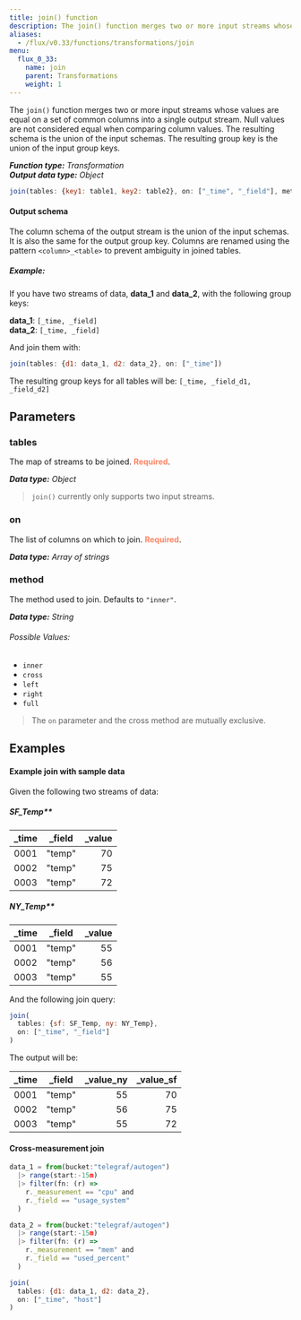 ```yaml
---
title: join() function
description: The join() function merges two or more input streams whose values are equal on a set of common columns into a single output stream.
aliases:
  - /flux/v0.33/functions/transformations/join
menu:
  flux_0_33:
    name: join
    parent: Transformations
    weight: 1
---
```


The `join()` function merges two or more input streams whose values are equal on
a set of common columns into a single output stream.
Null values are not considered equal when comparing column values.
The resulting schema is the union of the input schemas.
The resulting group key is the union of the input group keys.

_**Function type:** Transformation_  
_**Output data type:** Object_

```js
join(tables: {key1: table1, key2: table2}, on: ["_time", "_field"], method: "inner")
```

#### Output schema
The column schema of the output stream is the union of the input schemas.
It is also the same for the output group key.
Columns are renamed using the pattern `<column>_<table>` to prevent ambiguity in joined tables.

##### Example:
If you have two streams of data, **data_1** and **data_2**, with the following group keys:

**data_1**: `[_time, _field]`  
**data_2**: `[_time, _field]`

And join them with:

```js
join(tables: {d1: data_1, d2: data_2}, on: ["_time"])
```

The resulting group keys for all tables will be: `[_time, _field_d1, _field_d2]`


## Parameters

### tables
The map of streams to be joined. <span style="color:#FF8564; font-weight:700;">Required</span>.

_**Data type:** Object_

> `join()` currently only supports two input streams.

### on
The list of columns on which to join. <span style="color:#FF8564; font-weight:700;">Required</span>.

_**Data type:** Array of strings_

### method
The method used to join. Defaults to `"inner"`.

_**Data type:** String_

###### Possible Values:
- `inner`
- `cross`
- `left`
- `right`
- `full`

> The `on` parameter and the cross method are mutually exclusive.

## Examples

#### Example join with sample data

Given the following two streams of data:

##### SF_Temp**  

| _time  | _field | _value  |
| ------ |:------:| -------:|
| 0001	 | "temp" | 70      |
| 0002	 | "temp" | 75      |
| 0003	 | "temp" | 72      |

##### NY_Temp**  

| _time  | _field | _value  |
| ------ |:------:| -------:|
| 0001	 | "temp" | 55      |
| 0002	 | "temp" | 56      |
| 0003	 | "temp" | 55      |

And the following join query:

```js
join(
  tables: {sf: SF_Temp, ny: NY_Temp},
  on: ["_time", "_field"]
)
```

The output will be:

| _time | _field | _value_ny | _value_sf |
| ----- | ------ | ---------:| ---------:|
| 0001  | "temp" | 55        | 70        |
| 0002  | "temp" | 56        | 75        |
| 0003  | "temp" | 55        | 72        |

#### Cross-measurement join
```js
data_1 = from(bucket:"telegraf/autogen")
  |> range(start:-15m)
  |> filter(fn: (r) =>
    r._measurement == "cpu" and
    r._field == "usage_system"
  )

data_2 = from(bucket:"telegraf/autogen")
  |> range(start:-15m)
  |> filter(fn: (r) =>
    r._measurement == "mem" and
    r._field == "used_percent"
  )

join(
  tables: {d1: data_1, d2: data_2},
  on: ["_time", "host"]
)
```
